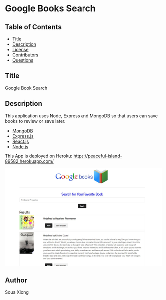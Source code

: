 # Google Books Search

  ## Table of Contents
  * [Title](#Title)
  * [Description](#Description)
  * [License](#license)
  * [Contributors](#Contributors)
  * [Questions](#Questions)

## Title
Google Book Search

## Description
This application uses Node, Express and MongoDB so that users can save books to review or save later.

- [MongoDB](mongodb.com)
- [Express.js](https://expressjs.com)
- [React.js](https://reactjs.org/)
- [Node.js](https://nodejs.org/en/)

This App is deployed on Heroku: https://peaceful-island-89582.herokuapp.com/

![myimage-alt-tag](https://github.com/sxiong6901/GoogleBook/blob/master/Assets/Screenshot.JPG?raw=true)

## Author

Soua Xiong